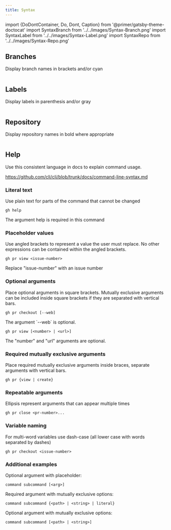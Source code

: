 ```yaml
---
title: Syntax
---
```


import {DoDontContainer, Do, Dont, Caption} from '@primer/gatsby-theme-doctocat'
import SyntaxBranch from '../../images/Syntax-Branch.png'
import SyntaxLabel from '../../images/Syntax-Label.png'
import SyntaxRepo from '../../images/Syntax-Repo.png'

## Branches
Display branch names in brackets and/or cyan

<img src={SyntaxBranch} alt="" />

## Labels
Display labels in parenthesis and/or gray

<img src={SyntaxLabel} alt="" />

## Repository
Display repository names in bold where appropriate

<img src={SyntaxRepo} alt="" />


## Help
Use this consistent language in docs to explain command usage.

https://github.com/cli/cli/blob/trunk/docs/command-line-syntax.md

### Literal text

Use plain text for parts of the command that cannot be changed

```
gh help
```

<Caption>The argument help is required in this command</Caption>

### Placeholder values

Use angled brackets to represent a value the user must replace. No other expressions can be contained within the angled brackets.

```
gh pr view <issue-number>
```

<Caption>Replace "issue-number" with an issue number</Caption>

### Optional arguments

Place optional arguments in square brackets. Mutually exclusive arguments can be included inside square brackets if they are separated with vertical bars.


```
gh pr checkout [--web]
```

<Caption>The argument `--web` is optional.</Caption>

```
gh pr view [<number> | <url>]
```

<Caption>The "number" and "url" arguments are optional.</Caption>

### Required mutually exclusive arguments

Place required mutually exclusive arguments inside braces, separate arguments with vertical bars.

```
gh pr {view | create}
```

### Repeatable arguments

Ellipsis represent arguments that can appear multiple times

```
gh pr close <pr-number>...
```

### Variable naming

For multi-word variables use dash-case (all lower case with words separated by dashes)


```
gh pr checkout <issue-number>
```

### Additional examples

Optional argument with placeholder:
```
command subcommand [<arg>]
```

Required argument with mutually exclusive options:
```
command subcommand {<path> | <string> | literal}
```

Optional argument with mutually exclusive options:
```
command subcommand [<path> | <string>]
```
